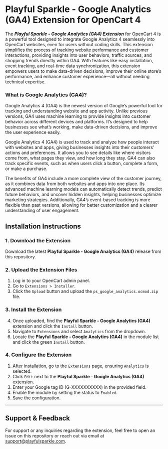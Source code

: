 # Playful Sparkle - Google Analytics (GA4) Extension for OpenCart 4

The ***Playful Sparkle - Google Analytics (GA4) Extension*** for OpenCart 4 is a powerful tool designed to integrate Google Analytics 4 seamlessly into OpenCart websites, even for users without coding skills. This extension simplifies the process of tracking website performance and customer interactions, providing insights into user behaviors, traffic sources, and shopping trends directly within GA4. With features like easy installation, event tracking, and real-time data synchronization, this extension empowers users to make data-driven decisions, improve their online store’s performance, and enhance customer experience—all without needing technical expertise.

### What is Google Analytics (GA4)?
Google Analytics 4 (GA4) is the newest version of Google’s powerful tool for tracking and understanding website and app activity. Unlike previous versions, GA4 uses machine learning to provide insights into customer behavior across different devices and platforms. It’s designed to help businesses see what’s working, make data-driven decisions, and improve the user experience easily.

Google Analytics 4 (GA4) is used to track and analyze how people interact with websites and apps, giving businesses insights into their customers’ actions and preferences. It allows you to see details like where visitors come from, what pages they view, and how long they stay. GA4 can also track specific events, such as when users click a button, complete a form, or make a purchase.

The benefits of GA4 include a more complete view of the customer journey, as it combines data from both websites and apps into one place. Its advanced machine learning models can automatically detect trends, predict future behaviors, and uncover hidden insights, helping businesses optimize marketing strategies. Additionally, GA4’s event-based tracking is more flexible than past versions, allowing for better customization and a clearer understanding of user engagement.

## Installation Instructions

### 1. Download the Extension
Download the latest **Playful Sparkle - Google Analytics (GA4)** release from this repository.

### 2. Upload the Extension Files
1. Log in to your OpenCart admin panel.
2. Go to `Extensions > Installer`.
3. Click the `Upload` button and upload the `ps_google_analytics.ocmod.zip` file.

### 3. Install the Extension
4. Once uploaded, find the **Playful Sparkle - Google Analytics (GA4)** extension and click the `Install` button.
5. Navigate to `Extensions` and select `Analytics` from the dropdown.
6. Locate the **Playful Sparkle - Google Analytics (GA4)** in the module list and click the green `Install` button.

### 4. Configure the Extension
1. After installation, go to the `Extensions` page, ensuring `Analytics` is selected.
2. Click `Edit` next to the **Playful Sparkle - Google Analytics (GA4)** extension.
3. Enter your Google tag ID (G-XXXXXXXXXX) in the provided field.
4. Enable the module by setting the status to `Enabled`.
5. Save the configuration.

---

## Support & Feedback

For support or any inquiries regarding the extension, feel free to open an issue on this repository or reach out via email at [support@playfulsparkle.com](mailto:support@playfulsparkle.com).
